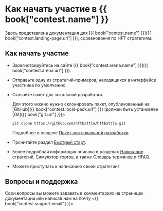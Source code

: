 # Как начать участие в {{ book["contest.name"] }}

Здесь представлена документация для [{{ book["contest.name"] }}]({{ book["contest.landing-page.url"] }}), соревнования по HFT стратегиям.

## Как начать участие

- Зарегистрируйтесь на сайте [{{ book["contest.arena.name"] }}]({{ book["contest.arena.url"] }}).
- Отправьте одну из стратегий-примеров, находящихся в интерфейсе участника по умолчанию.
- Скачайте пакет для локальной разработки.

  Для этого можно нужно склонировать пакет, опубликованный на [GitHub]({{ book["contest.local-pack.url"] }}) (должен быть установлен [Git]({{ book["git.url"] }})):

  ```bash
  git clone https://github.com/hftbattle/hftbattle.git
  ```

  Подробнее в разделе [Пакет для локальной разработки](local-pack/README.md).
- Прочитайте раздел [Быстрый старт](quick_start.md).
- Более подробная информация описана в разделах [Написание стратегий](strategy/README.md), [Симулятор торгов](simulator/README.md), а также [Словарь терминов](terms.md) и [HFAQ](FAQ.md).
- Можете приступать к написанию своей стратегии!

## Вопросы и поддержка

Свои вопросы вы можете задавать в комментариях на страницах документации или написав нам на почту <{{ book["contest.support.email"] }}>.
